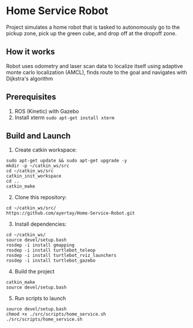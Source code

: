 # Home Service Robot

Project simulates a home robot that is tasked to autonomously 
go to the pickup zone, pick up the green cube, and drop off 
at the dropoff zone.

## How it works
Robot uses odometry and laser scan data to localize itself
using adaptive monte carlo localization (AMCL), 
finds route to the goal and navigates with Dijkstra's algorithm

## Prerequisites
1. ROS (Kinetic) with Gazebo
2. Install xterm `sudo apt-get install xterm`

## Build and Launch
1. Create catkin workspace:
```
sudo apt-get update && sudo apt-get upgrade -y
mkdir -p ~/catkin_ws/src
cd ~/catkin_ws/src
catkin_init_workspace
cd ..
catkin_make
```

2. Clone this repository:

```
cd ~/catkin_ws/src/
https://github.com/ayertay/Home-Service-Robot.git
```

3. Install dependencies:

```
cd ~/catkin_ws/
source devel/setup.bash
rosdep -i install gmapping
rosdep -i install turtlebot_teleop
rosdep -i install turtlebot_rviz_launchers
rosdep -i install turtlebot_gazebo
```

4. Build the project
```
catkin_make
source devel/setup.bash
```

5. Run scripts to launch
```
source devel/setup.bash
chmod +x ./src/scripts/home_service.sh
./src/scripts/home_service.sh
```
